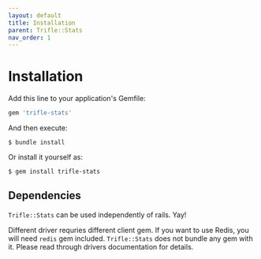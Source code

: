 ```yaml
---
layout: default
title: Installation
parent: Trifle::Stats
nav_order: 1
---
```


# Installation

Add this line to your application's Gemfile:

```ruby
gem 'trifle-stats'
```

And then execute:

    $ bundle install

Or install it yourself as:

    $ gem install trifle-stats


## Dependencies

`Trifle::Stats` can be used independently of rails. Yay!

Different driver requries different client gem. If you want to use Redis, you will need `redis` gem included. `Trifle::Stats` does not bundle any gem with it. Please read through drivers documentation for details.